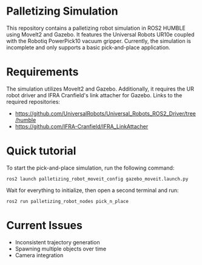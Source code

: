 # Palletizing Simulation

This repository contains a palletizing robot simulation in ROS2 HUMBLE using MoveIt2 and Gazebo. It features the Universal Robots UR10e coupled with the Robotiq PowerPick10 vacuum gripper. Currently, the simulation is incomplete and only supports a basic pick-and-place application.

# Requirements

The simulation utilizes MoveIt2 and Gazebo. Additionally, it requires the UR robot driver and IFRA Cranfield's link attacher for Gazebo. Links to the required repositories:
 * <https://github.com/UniversalRobots/Universal_Robots_ROS2_Driver/tree/humble>
 * <https://github.com/IFRA-Cranfield/IFRA_LinkAttacher>

# Quick tutorial

To start the pick-and-place simulation, run the following command:
```
ros2 launch palletizing_robot_moveit_config gazebo_moveit.launch.py 
```

Wait for everything to initialize, then open a second terminal and run:

```
ros2 run palletizing_robot_nodes pick_n_place 
```

# Current Issues

 * Inconsistent trajectory generation
 * Spawning multiple objects over time
 * Camera integration
